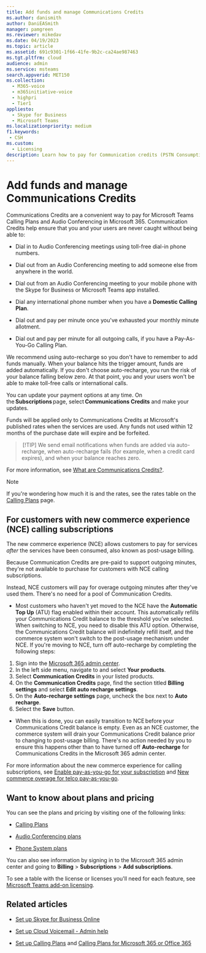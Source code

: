 ```yaml
---
title: Add funds and manage Communications Credits
ms.author: danismith
author: DaniEASmith
manager: pamgreen
ms.reviewer: mikedav
ms.date: 04/19/2023
ms.topic: article
ms.assetid: 691c9301-1f66-41fe-9b2c-ca24ae987463
ms.tgt.pltfrm: cloud
audience: admin
ms.service: msteams
search.appverid: MET150
ms.collection:
  - M365-voice
  - m365initiative-voice
  - highpri
  - Tier1
appliesto: 
  - Skype for Business
  - Microsoft Teams
ms.localizationpriority: medium
f1.keywords:
 - CSH
ms.custom:
  - Licensing
description: Learn how to pay for Communication credits (PSTN Consumption) for Skype for Business services and see plans to keep your users with continuous phone system access.
---
```


# Add funds and manage Communications Credits

Communications Credits are a convenient way to pay for Microsoft Teams Calling Plans and Audio Conferencing in Microsoft 365. Communication Credits help ensure that you and your users are never caught without being able to:
  
- Dial in to Audio Conferencing meetings using toll-free dial-in phone numbers.

- Dial out from an Audio Conferencing meeting to add someone else from anywhere in the world.

- Dial out from an Audio Conferencing meeting to your mobile phone with the Skype for Business or Microsoft Teams app installed.

- Dial any international phone number when you have a **Domestic Calling Plan**.

- Dial out and pay per minute once you've exhausted your monthly minute allotment.

- Dial out and pay per minute for all outgoing calls, if you have a Pay-As-You-Go Calling Plan.

We recommend using auto-recharge so you don't have to remember to add funds manually. When your balance hits the trigger amount, funds are added automatically. If you don't choose auto-recharge, you run the risk of your balance falling below zero. At that point, you and your users won't be able to make toll-free calls or international calls.

You can update your payment options at any time. On the **Subscriptions** page, select **Communications Credits** and make your updates.

Funds will be applied only to Communications Credits at Microsoft's published rates when the services are used. Any funds not used within 12 months of the purchase date will expire and be forfeited.

> [!TIP]
> We send email notifications when funds are added via auto-recharge, when auto-recharge fails (for example, when a credit card expires), and when your balance reaches zero. 

For more information, see [What are Communications Credits?](what-are-communications-credits.md).

> [!NOTE]
> If you're wondering how much it is and the rates, see the rates table on the [Calling Plans](https://go.microsoft.com/fwlink/p/?LinkId=799523) page.

## For customers with new commerce experience (NCE) calling subscriptions

The new commerce experience (NCE) allows customers to pay for services *after* the services have been consumed, also known as post-usage billing.

Because Communication Credits are pre-paid to support outgoing minutes, they're not available to purchase for customers with NCE calling subscriptions.

Instead, NCE customers will pay for overage outgoing minutes after they've used them. There's no need for a pool of Communication Credits.

- Most customers who haven't yet moved to the NCE have the **Automatic Top Up** (ATU) flag enabled within their account. This automatically refills your Communications Credit balance to the threshold you’ve selected. When switching to NCE, you need to disable this ATU option. Otherwise, the Communications Credit balance will indefinitely refill itself, and the commerce system won't switch to the post-usage mechanism under NCE. If you're moving to NCE, turn off auto-recharge by completing the following steps:

1. Sign into the [Microsoft 365 admin center](https://go.microsoft.com/fwlink/p/?linkid=2024339).
1. In the left side menu, navigate to and select **Your products**.
1. Select **Communication Credits** in your listed products.
1. On the **Communication Credits** page, find the section titled **Billing settings** and select **Edit auto recharge settings**.
1. On the **Auto-recharge settings** page, uncheck the box next to **Auto recharge**.
1. Select the **Save** button.

- When this is done, you can easily transition to NCE before your Communications Credit balance is empty. Even as an NCE customer, the commerce system will drain your Communications Credit balance prior to changing to post-usage billing. There's no action needed by you to ensure this happens other than to have turned off **Auto-recharge** for Communications Credits in the Microsoft 365 admin center.

For more information about the new commerce experience for calling subscriptions, see [Enable pay-as-you-go for your subscription](/microsoft-365/commerce/subscriptions/manage-pay-as-you-go-services) and [New commerce overage for telco pay-as-you-go](/partner-center/new-commerce-telco-payg).

## Want to know about plans and pricing

You can see the plans and pricing by visiting one of the following links:

- [Calling Plans](https://go.microsoft.com/fwlink/?LinkId=799761)

- [Audio Conferencing plans](https://go.microsoft.com/fwlink/?LinkId=799762)

- [Phone System plans](https://go.microsoft.com/fwlink/?LinkId=799763)

You can also see information by signing in to the Microsoft 365 admin center and going to **Billing** > **Subscriptions** > **Add subscriptions**.

To see a table with the license or licenses you'll need for each feature, see [Microsoft Teams add-on licensing](./teams-add-on-licensing/microsoft-teams-add-on-licensing.md).
  
## Related articles

- [Set up Skype for Business Online](/SkypeForBusiness/set-up-skype-for-business-online/set-up-skype-for-business-online)

- [Set up Cloud Voicemail - Admin help](set-up-phone-system-voicemail.md)

- [Set up Calling Plans](set-up-calling-plans.md) and [Calling Plans for Microsoft 365 or Office 365](calling-plans-for-office-365.md)
